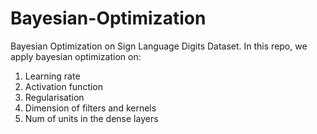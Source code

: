 # Bayesian-Optimization
Bayesian Optimization on Sign Language Digits Dataset.
In this repo, we apply bayesian optimization on:
<ol>
  <li> Learning rate </li>
  <li> Activation function </li>
  <li> Regularisation </li>
  <li> Dimension of filters and kernels </li>
  <li> Num of units in the dense layers </li>
</ol>


